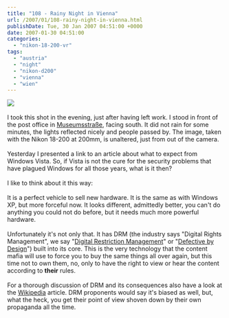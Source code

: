 ```yaml
---
title: "108 - Rainy Night in Vienna"
url: /2007/01/108-rainy-night-in-vienna.html
publishDate: Tue, 30 Jan 2007 04:51:00 +0000
date: 2007-01-30 04:51:00
categories: 
  - "nikon-18-200-vr"
tags: 
  - "austria"
  - "night"
  - "nikon-d200"
  - "vienna"
  - "wien"
---
```

<a href="https://d25zfm9zpd7gm5.cloudfront.net/1200x1200/2007/20070129_172216.jpg"><img src="https://d25zfm9zpd7gm5.cloudfront.net/0600x0600/2007/20070129_172216.jpg"/></a><br/><br/>I took this shot in the evening, just after having left work. I stood in front of the post office in <a href="http://maps.google.com/?ie=UTF8&om=1&z=17&ll=48.206271,16.356411&spn=0.006385,0.008068" target="_blank">Museumsstraße</a>, facing south. It did not rain for some minutes, the lights reflected nicely and people passed by. The image, taken with the Nikon 18-200 at 200mm, is unaltered, just from out of the camera. <br/><br/>Yesterday I presented a link to an article about what to expect from Windows Vista. So, if Vista is not the cure for the security problems that have plagued Windows for all those years, what is it then?<br/><br/>I like to think about it this way:<br/><br/>It is a perfect vehicle to sell new hardware. It is the same as with Windows XP, but more forceful now. It looks different, admittedly better, you can't do anything you could not do before, but it needs much more powerful hardware. <br/><br/>Unfortunately it's not only that. It has DRM (the industry says "Digital Rights Management", we say "<a href="http://drm.info/fsfe/why" target="_blank">Digital Restriction Management</a>" or "<a href="http://www.defectivebydesign.org/" target="_blank">Defective by Design</a>") built into its core. This is the very technology that the content mafia will use to force you to buy the same things all over again, but this time not to own them, no, only to have the right to view or hear the content according to <span style="font-weight:bold;">their</span> rules.<br/><br/>For a thorough discussion of DRM and its consequences also have a look at the <a href="http://en.wikipedia.org/wiki/Digital_Rights_Management" target="_blank">Wikipedia</a> article. DRM proponents would say it's biased as well, but, what the heck, you get their point of view shoven down by their own propaganda all the time.
